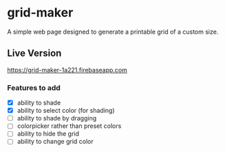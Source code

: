 # grid-maker
A simple web page designed to generate a printable grid of a custom size. 

## Live Version
https://grid-maker-1a221.firebaseapp.com

### Features to add
- [x] ability to shade
- [x] ability to select color (for shading)
- [ ] ability to shade by dragging
- [ ] colorpicker rather than preset colors
- [ ] ability to hide the grid
- [ ] ability to change grid color 
